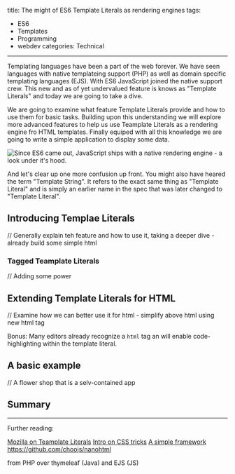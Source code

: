 title: The might of ES6 Template Literals as rendering engines
tags:
  - ES6
  - Templates
  - Programming
  - webdev
categories: Technical
---

Templating languages have been a part of the web forever. We have seen languages with native templateing support (PHP) as well as domain specific templating languages (EJS). With ES6 JavaScript joined the native support crew. This new and as of yet undervalued feature is knows as "Template Literals" and today we are going to take a dive.

We are going to examine what feature Template Literals provide and how to use them for basic tasks. Building upon this understanding we will explore more advanced features to help us use Teamplate Literals as a rendering engine fro HTML templates. Finally equiped with all this knowledge we are going to write a simple application to display some data.

![Since ES6 came out, JavaScript ships with a native rendering engine - a look under it's hood.](https://storage.googleapis.com/hoverbaum-blog-assets/teaser-images/engine-teaser.jpg)

And let's clear up one more confusion up front. You might also have heared the term "Template String". It refers to the exact same thing as "Template Literal" and is simply an earlier name in the spec that was later changed to "Template Literal".

## Introducing Templae Literals

// Generally explain teh feature and how to use it, taking a deeper dive - already build some simple html

### Tagged Teamplate Literals

// Adding some power

## Extending Template Literals for HTML

// Examine how we can better use it for html - simplify above html using new html tag

Bonus: Many editors already recognize a `html` tag an will enable code-highlighting within the template literal.

## A basic example

// A flower shop that is a selv-contained app

## Summary

----

Further reading: 

[Mozilla on Teamplate Literals](https://developer.mozilla.org/en-US/docs/Web/JavaScript/Reference/Template_literals)
[Intro on CSS tricks](https://css-tricks.com/template-literals/)
[A simple framework](https://github.com/Polymer/lit-html)
https://github.com/choojs/nanohtml

from PHP over thymeleaf (Java) and EJS (JS) 